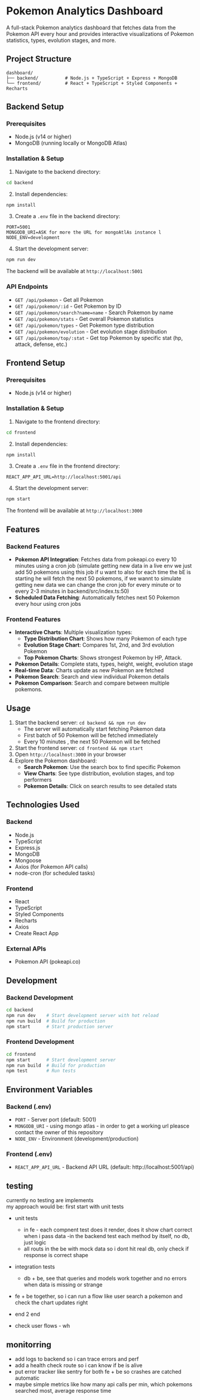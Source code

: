 # Pokemon Analytics Dashboard

A full-stack Pokemon analytics dashboard that fetches data from the Pokemon API every hour and provides interactive visualizations of Pokemon statistics, types, evolution stages, and more.

## Project Structure

```
dashboard/
├── backend/          # Node.js + TypeScript + Express + MongoDB
└── frontend/         # React + TypeScript + Styled Components + Recharts
```

## Backend Setup

### Prerequisites
- Node.js (v14 or higher)
- MongoDB (running locally or MongoDB Atlas)

### Installation & Setup

1. Navigate to the backend directory:
```bash
cd backend
```

2. Install dependencies:
```bash
npm install
```

3. Create a `.env` file in the backend directory:
```env
PORT=5001
MONGODB_URI=ASK for more the URL for mongoAtlAs instance l
NODE_ENV=development
```

4. Start the development server:
```bash
npm run dev
```

The backend will be available at `http://localhost:5001`

### API Endpoints


- `GET /api/pokemon` - Get all Pokemon
- `GET /api/pokemon/:id` - Get Pokemon by ID
- `GET /api/pokemon/search?name=name` - Search Pokemon by name
- `GET /api/pokemon/stats` - Get overall Pokemon statistics
- `GET /api/pokemon/types` - Get Pokemon type distribution
- `GET /api/pokemon/evolution` - Get evolution stage distribution
- `GET /api/pokemon/top/:stat` - Get top Pokemon by specific stat (hp, attack, defense, etc.)

## Frontend Setup

### Prerequisites
- Node.js (v14 or higher)

### Installation & Setup

1. Navigate to the frontend directory:
```bash
cd frontend
```

2. Install dependencies:
```bash
npm install
```

3. Create a `.env` file in the frontend directory:
```env
REACT_APP_API_URL=http://localhost:5001/api
```

4. Start the development server:
```bash
npm start
```

The frontend will be available at `http://localhost:3000`

## Features

### Backend Features
- **Pokemon API Integration**: Fetches data from pokeapi.co every 10 minutes using a cron job (simulate getting new data in a live env we just add 50 pokemons using this job if u want to  also for each time the bE is starting he will fetch the next 50 pokemons, if we wannt to simulate getting new data we can change the cron job for every minute or to every 2-3 minutes in backend/src/index.ts:50)
- **Scheduled Data Fetching**: Automatically fetches next 50 Pokemon every hour using cron jobs

### Frontend Features
- **Interactive Charts**: Multiple visualization types:
  - **Type Distribution Chart**: Shows how many Pokemon of each type
  - **Evolution Stage Chart**: Compares 1st, 2nd, and 3rd evolution Pokemon
  - **Top Pokemon Charts**: Shows strongest Pokemon by HP, Attack.
- **Pokemon Details**: Complete stats, types, height, weight, evolution stage
- **Real-time Data**: Charts update as new Pokemon are fetched
- **Pokemon Search**: Search and view individual Pokemon details
- **Pokemon Comparison**: Search and compare between multiple pokemons.



## Usage

1. Start the backend server: `cd backend && npm run dev`
   - The server will automatically start fetching Pokemon data
   - First batch of 50 Pokemon will be fetched immediately
   - Every 10 minutes , the next 50 Pokemon will be fetched
3. Start the frontend server: `cd frontend && npm start`
4. Open `http://localhost:3000` in your browser
5. Explore the Pokemon dashboard:
   - **Search Pokemon**: Use the search box to find specific Pokemon
   - **View Charts**: See type distribution, evolution stages, and top performers
   - **Pokemon Details**: Click on search results to see detailed stats

## Technologies Used

### Backend
- Node.js
- TypeScript
- Express.js
- MongoDB
- Mongoose
- Axios (for Pokemon API calls)
- node-cron (for scheduled tasks)

### Frontend
- React
- TypeScript
- Styled Components
- Recharts
- Axios
- Create React App

### External APIs
- Pokemon API (pokeapi.co)

## Development

### Backend Development
```bash
cd backend
npm run dev    # Start development server with hot reload
npm run build  # Build for production
npm start      # Start production server
```

### Frontend Development
```bash
cd frontend
npm start      # Start development server
npm run build  # Build for production
npm test       # Run tests
```

## Environment Variables

### Backend (.env)
- `PORT` - Server port (default: 5001)
- `MONGODB_URI` -  using mongo atlas - in order to get a working url pleasce contact the owner of this repository 
- `NODE_ENV` - Environment (development/production)

### Frontend (.env)
- `REACT_APP_API_URL` - Backend API URL (default: http://localhost:5001/api)




 ## testing 
 currently no testing are implements  
 my approach would be:
 first start with unit tests

- unit tests  
   - in fe -  each compnent test  does it render, does it show chart correct when i pass data
   -in the backend test each method by itself, no db, just logic
   - all routs in the be with mock data so i dont hit real db, only check if response is correct shape

- integration tests
  - db + be, see that queries and models work together and no errors when data is missing or strange
- fe + be together, so i can run a flow like user search a pokemon and check the chart updates right

- end 2 end 
 - check user flows - wh


 ## monitorring 
 - add logs to backend so i can trace errors and perf
 - add a health check route so i can know if be is alive
 - put error tracker like sentry for both fe + be so crashes are catched automatic
 - maybe simple metrics like how many api calls per min, which pokemons searched    most, average response time
